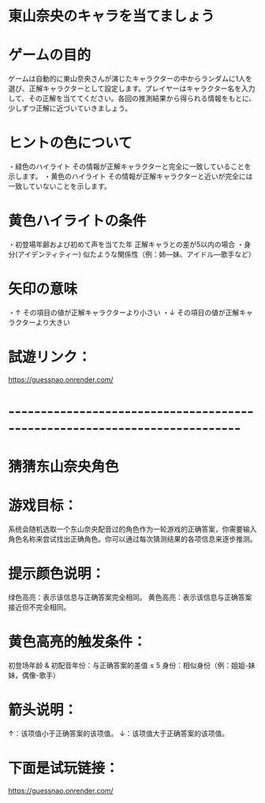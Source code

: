 # 東山奈央のキャラを当てましょう

# ゲームの目的
ゲームは自動的に東山奈央さんが演じたキャラクターの中からランダムに1人を選び、正解キャラクターとして設定します。プレイヤーはキャラクター名を入力して、その正解を当ててください。各回の推測結果から得られる情報をもとに、少しずつ正解に近づいていきましょう。

# ヒントの色について
・緑色のハイライト
その情報が正解キャラクターと完全に一致していることを示します。
・黄色のハイライト
その情報が正解キャラクターと近いが完全には一致していないことを示します。

# 黄色ハイライトの条件
・初登場年齢および初めて声を当てた年
正解キャラとの差が5以内の場合
・身分(アイデンティティー)
似たような関係性（例：姉―妹、アイドル―歌手など）

# 矢印の意味
・↑
その項目の値が正解キャラクターより小さい
・↓
その項目の値が正解キャラクターより大きい

# 試遊リンク：
https://guessnao.onrender.com/

# --------------------------------------------------------------------------

# 猜猜东山奈央角色

# 游戏目标：
系统会随机选取一个东山奈央配音过的角色作为一轮游戏的正确答案，你需要输入角色名称来尝试找出正确角色。你可以通过每次猜测结果的各项信息来逐步推测。

# 提示颜色说明：
绿色高亮：表示该信息与正确答案完全相同。
黄色高亮：表示该信息与正确答案接近但不完全相同。

# 黄色高亮的触发条件：
初登场年龄 & 初配音年份：与正确答案的差值 ≤ 5
身份：相似身份（例：姐姐-妹妹，偶像-歌手）

# 箭头说明：
↑：该项值小于正确答案的该项值。
↓：该项值大于正确答案的该项值。

# 下面是试玩链接：
https://guessnao.onrender.com/

